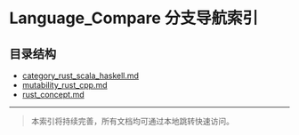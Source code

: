 # Language_Compare 分支导航索引

## 目录结构

- [category_rust_scala_haskell.md](category_rust_scala_haskell.md)
- [mutability_rust_cpp.md](mutability_rust_cpp.md)
- [rust_concept.md](rust_concept.md)

---

> 本索引将持续完善，所有文档均可通过本地跳转快速访问。
